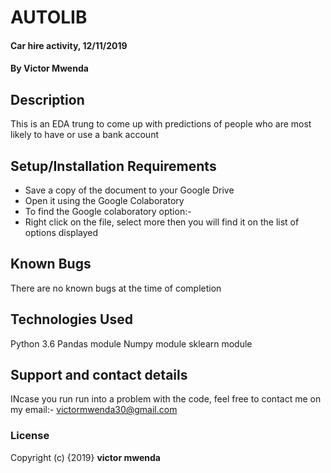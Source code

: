 # AUTOLIB
#### Car hire activity, 12/11/2019
#### By **Victor Mwenda**
## Description
This is an EDA trung to come up with predictions of people who are most likely to have or use a bank account 
## Setup/Installation Requirements
* Save a copy of the document to your Google Drive
* Open it using the Google Colaboratory
* To find the Google colaboratory option:-
* Right click on the file, select more then you will find it on the list of options displayed

## Known Bugs
There are no known bugs at the time of completion
## Technologies Used
Python 3.6
Pandas module
Numpy module
sklearn module

## Support and contact details
INcase you run run into a problem  with the code, feel free to contact me on my email:- victormwenda30@gmail.com
### License
Copyright (c) {2019} **victor mwenda**
